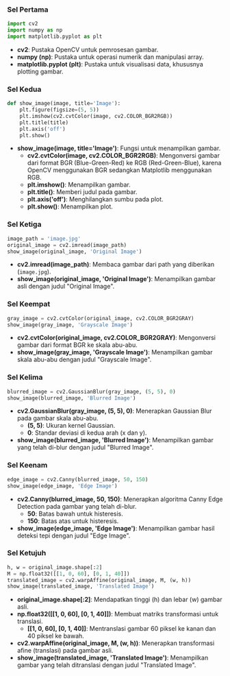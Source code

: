 ### Sel Pertama
```python
import cv2
import numpy as np
import matplotlib.pyplot as plt
```
- **cv2**: Pustaka OpenCV untuk pemrosesan gambar.
- **numpy (np)**: Pustaka untuk operasi numerik dan manipulasi array.
- **matplotlib.pyplot (plt)**: Pustaka untuk visualisasi data, khususnya plotting gambar.

### Sel Kedua
```python
def show_image(image, title='Image'):
    plt.figure(figsize=(5, 5))
    plt.imshow(cv2.cvtColor(image, cv2.COLOR_BGR2RGB))
    plt.title(title)
    plt.axis('off')
    plt.show()
```
- **show_image(image, title='Image')**: Fungsi untuk menampilkan gambar.
  - **cv2.cvtColor(image, cv2.COLOR_BGR2RGB)**: Mengonversi gambar dari format BGR (Blue-Green-Red) ke RGB (Red-Green-Blue), karena OpenCV menggunakan BGR sedangkan Matplotlib menggunakan RGB.
  - **plt.imshow()**: Menampilkan gambar.
  - **plt.title()**: Memberi judul pada gambar.
  - **plt.axis('off')**: Menghilangkan sumbu pada plot.
  - **plt.show()**: Menampilkan plot.

### Sel Ketiga
```python
image_path = 'image.jpg'
original_image = cv2.imread(image_path)
show_image(original_image, 'Original Image')
```
- **cv2.imread(image_path)**: Membaca gambar dari path yang diberikan (`image.jpg`).
- **show_image(original_image, 'Original Image')**: Menampilkan gambar asli dengan judul "Original Image".

### Sel Keempat
```python
gray_image = cv2.cvtColor(original_image, cv2.COLOR_BGR2GRAY)
show_image(gray_image, 'Grayscale Image')
```
- **cv2.cvtColor(original_image, cv2.COLOR_BGR2GRAY)**: Mengonversi gambar dari format BGR ke skala abu-abu.
- **show_image(gray_image, 'Grayscale Image')**: Menampilkan gambar skala abu-abu dengan judul "Grayscale Image".

### Sel Kelima
```python
blurred_image = cv2.GaussianBlur(gray_image, (5, 5), 0)
show_image(blurred_image, 'Blurred Image')
```
- **cv2.GaussianBlur(gray_image, (5, 5), 0)**: Menerapkan Gaussian Blur pada gambar skala abu-abu.
  - **(5, 5)**: Ukuran kernel Gaussian.
  - **0**: Standar deviasi di kedua arah (x dan y).
- **show_image(blurred_image, 'Blurred Image')**: Menampilkan gambar yang telah di-blur dengan judul "Blurred Image".

### Sel Keenam
```python
edge_image = cv2.Canny(blurred_image, 50, 150)
show_image(edge_image, 'Edge Image')
```
- **cv2.Canny(blurred_image, 50, 150)**: Menerapkan algoritma Canny Edge Detection pada gambar yang telah di-blur.
  - **50**: Batas bawah untuk histeresis.
  - **150**: Batas atas untuk histeresis.
- **show_image(edge_image, 'Edge Image')**: Menampilkan gambar hasil deteksi tepi dengan judul "Edge Image".

### Sel Ketujuh
```python
h, w = original_image.shape[:2]
M = np.float32([[1, 0, 60], [0, 1, 40]])
translated_image = cv2.warpAffine(original_image, M, (w, h))
show_image(translated_image, 'Translated Image')
```
- **original_image.shape[:2]**: Mendapatkan tinggi (h) dan lebar (w) gambar asli.
- **np.float32([[1, 0, 60], [0, 1, 40]])**: Membuat matriks transformasi untuk translasi.
  - **[[1, 0, 60], [0, 1, 40]]**: Mentranslasi gambar 60 piksel ke kanan dan 40 piksel ke bawah.
- **cv2.warpAffine(original_image, M, (w, h))**: Menerapkan transformasi afine (translasi) pada gambar asli.
- **show_image(translated_image, 'Translated Image')**: Menampilkan gambar yang telah ditranslasi dengan judul "Translated Image".
